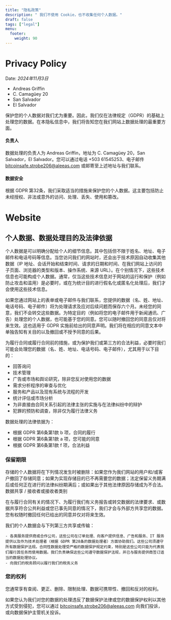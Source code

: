 ```yaml
---
title: "隐私政策"
description: " 我们不使用 Cookie，也不收集任何个人数据。"
draft: false
tags: ["legal"]
menu:
  footer:
    weight: 90
---
```


# Privacy Policy
Date: *2024年11月3日*


- Andreas Griffin
- C. Camagüey 20
- San Salvador
- El Salvador

保护您的个人数据对我们尤为重要。因此，我们仅在法律规定（GDPR）的基础上处理您的数据。在本隐私信息中，我们将告知您在我们网站上数据处理的最重要方面。

#### 负责人

数据处理的负责人为 Andreas Griffin，地址为 C. Camagüey 20，San Salvador，El Salvador。您可以通过电话 +503 61545253、电子邮件 bitcoinsafe.strobe206@aleeas.com 或邮寄至上述地址与我们联系。
#### 数据安全

根据 GDPR 第32条，我们采取适当的措施来保护您的个人数据。这主要包括防止未经授权、非法或意外的访问、处理、丢失、使用和篡改。
# Website

## 个人数据、数据处理目的及法律依据

个人数据是可以明确分配给个人的细节信息。其中包括但不限于姓名、地址、电子邮件和电话号码等信息。当您访问我们的网站时，还会出于技术原因自动收集其他数据（IP 地址、会话开始和结束时间、请求的日期和时间、在我们网站上访问的子页面、浏览器的类型和版本、操作系统、来源 URL）。在个别情况下，这些技术信息也可能构成个人数据。通常，仅当这些技术信息对于网站的运行和保护（例如防止攻击和滥用）是必要时，或在为统计目的进行假名化或匿名化处理后，我们才会使用这些技术信息。

如果您通过网站上的表单或电子邮件与我们联系，您提供的数据（名、姓、地址、电话号码、电子邮件）将为处理请求及应对后续问题而保存六个月。未经您的同意，我们不会转交这些数据。为特定目的（例如将您的电子邮件用于新闻通讯、广告）处理您的个人数据，也可能基于您的同意。您可以随时撤回您的同意且仅对将来生效。这也适用于 GDPR 实施前给出的同意声明。我们将在相应的同意文本中单独告知有关目的以及撤回或不授予同意的后果。

为履行合同或履行合同前的措施，或为保护我们或第三方的合法利益，必要时我们可能会处理您的数据（名、姓、地址、电话号码、电子邮件），尤其用于以下目的：

   - 回答询问
   - 技术管理
   - 广告或市场和舆论研究，除非您反对使用您的数据
   - 需求分析程序的审查与优化
   - 服务和产品以及现有系统与流程的开发
   - 统计评估或市场分析
   - 为非直接由合同关系引起的法律主张的实施与在法律纠纷中的辩护
   - 犯罪的预防和调查，除非仅为履行法律义务

数据处理的法律依据为：

   - 根据 GDPR 第6条第1款 b 项，合同的履行
   - 根据 GDPR 第6条第1款 a 项，您可能的同意
   - 根据 GDPR 第6条第1款 f 项，合法利益

### 保留期限

存储的个人数据将在下列情况发生时被删除：如果您作为我们网站的用户和/或客户撤回了存储同意；如果为实现存储目的已不再需要您的数据；法定保留义务期满后或任何正在进行的法律纠纷期满后；或如果出于其他法律原因存储成为不合法。
数据共享 / 接收者或接收者类别

在与履行合同有关的情况下、为履行我们有义务报告或转交数据的法律要求、或数据共享符合公共利益或您已事先同意的情况下，我们才会与外部方共享您的数据。您有权随时撤回任何已给出的同意并仅对将来生效。

我们的个人数据会与下列第三方共享或传输：

    - 各类服务提供商或合作公司，这些公司在订单处理、向客户提供信息、广告和服务、IT 服务提供以及作为技术处理者（根据 GDPR 第28条的数据处理者）方面协助我们。这些公司须遵守所有数据保护法规。合同性数据处理受严格的数据保护规定约束，特别是这些公司只能为代表我们履行其任务而使用数据。我们负责确保这些公司遵守数据保护法规，并已与服务提供商签订适当的数据处理协议。
    - 向我们的税务顾问以履行我们的税务义务

### 您的权利

您通常享有查阅、更正、删除、限制处理、数据可携带性、撤回和反对的权利。

如果您认为我们对您的数据的处理违反了数据保护法律或您的数据保护权利以其他方式受到侵犯，您可以通过 bitcoinsafe.strobe206@aleeas.com 向我们投诉，或向数据保护主管机关投诉。